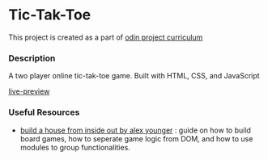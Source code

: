 # Tic-Tak-Toe
This project is created as a part of [odin project curriculum](https://www.theodinproject.com/lessons/node-path-javascript-tic-tac-toe)

### Description
A two player online tic-tak-toe game.
Built with HTML, CSS, and JavaScript

[live-preview](https://akanksha493.github.io/Tic-Tak-Toe/)

### Useful Resources
- [build a house from inside out by alex younger](https://www.ayweb.dev/blog/building-a-house-from-the-inside-out) : guide on how to build board games, how to seperate game logic from DOM, and how to use modules to group functionalities.

